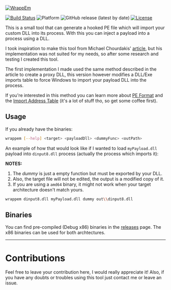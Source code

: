 [![WrappEm](https://live.staticflickr.com/65535/50212827266_ecedc91f80_h.jpg)]()

[![Build Status](https://dev.azure.com/agoulart/wrappem/_apis/build/status/oAGoulart.wrappem?branchName=refs%2Fpull%2F3%2Fmerge)](https://dev.azure.com/agoulart/wrappem/_build/latest?definitionId=6&branchName=refs%2Fpull%2F3%2Fmerge)
![Platform](https://img.shields.io/badge/platform-win--32%20%7C%20win--64-lightgrey)
![GitHub release (latest by date)](https://img.shields.io/github/v/release/oAGoulart/wrappem?color=green)
[![License](https://img.shields.io/badge/license-MIT-informational.svg)](https://opensource.org/licenses/MIT)

This is a small tool that can generate a hooked PE file which will import your custom DLL into its process.
With this you can inject a payload into a process using a DLL.

I took inspiration to make this tool from Michael Chourdakis' [article], but his implementation was not suited for my needs, so after some research and testing I created this tool.

The first implementation I made used the same method described in the article to create a proxy DLL, this version however modifies a DLL/Exe imports table to force Windows to import your payload DLL into the process.

If you're interested in this method you can learn more about [PE Format](https://docs.microsoft.com/en-us/windows/win32/debug/pe-format) and the [Import Address Table](http://sandsprite.com/CodeStuff/Understanding_imports.html) (it's a lot of stuff tho, so get some coffee first).

## Usage

If you already have the binaries:

```sh
wrappem [--help] <target> <payloadDll> <dummyFunc> <outPath>
```

An example of how that would look like if I wanted to load `myPayload.dll` payload into `dinput8.dll` process (actually the process which imports it):

**NOTES:**
  1. The _dummy_ is just a empty function but must be exported by your DLL.
  2. Also, the target file will not be edited, the output is a modified copy of it.
  3. If you are using a `amd64` binary, it might not work when your target architecture doesn't match yours.

```sh
wrappem dinput8.dll myPayload.dll dummy out\\dinput8.dll
```

## Binaries

You can find pre-compiled (Debug x86) binaries in the [releases] page.
The x86 binaries can be used for both archtectures.

---

# Contributions

Feel free to leave your contribution here, I would really appreciate it!
Also, if you have any doubts or troubles using this tool just contact me or leave an issue.


[releases]: https://github.com/oAGoulart/wrappem/releases
[article]: https://www.codeproject.com/articles/16541/create-your-proxy-dlls-automatically

